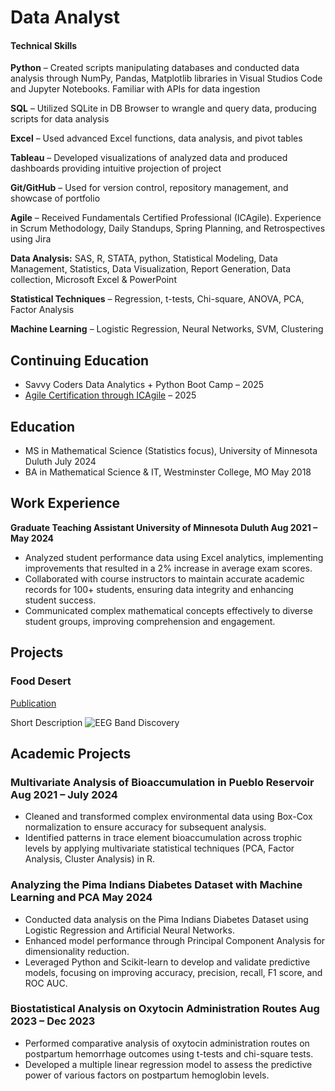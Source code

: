 # Data Analyst

#### Technical Skills
**Python** – Created scripts manipulating databases and conducted data analysis through NumPy, Pandas, Matplotlib libraries in Visual Studios Code and Jupyter Notebooks. Familiar with APIs for data ingestion

**SQL** – Utilized SQLite in DB Browser to wrangle and query data, producing scripts for data analysis

**Excel** – Used advanced Excel functions, data analysis, and pivot tables

**Tableau** – Developed visualizations of analyzed data and produced dashboards providing intuitive projection of project

**Git/GitHub** – Used for version control, repository management, and showcase of portfolio

**Agile** – Received Fundamentals Certified Professional (ICAgile). Experience in Scrum Methodology, Daily Standups, Spring Planning, and Retrospectives using Jira

**Data Analysis:** SAS, R, STATA, python, Statistical Modeling, Data Management, Statistics, Data Visualization, Report Generation, Data collection, Microsoft Excel & PowerPoint

**Statistical Techniques** – Regression, t-tests, Chi-square, ANOVA, PCA, Factor Analysis

**Machine Learning** – Logistic Regression, Neural Networks, SVM, Clustering

## Continuing Education

- Savvy Coders Data Analytics + Python Boot Camp – 2025
- [Agile Certification through ICAgile](https://www.icagile.com/credentials/f7ac2b5d-1cac-45e5-90c5-d37e644d48f5) – 2025

## Education

- MS in Mathematical Science (Statistics focus), University of Minnesota Duluth July 2024
- BA in Mathematical Science & IT, Westminster College, MO May 2018


## Work Experience
**Graduate Teaching Assistant University of Minnesota Duluth Aug 2021 – May 2024**

- Analyzed student performance data using Excel analytics, implementing improvements that resulted in a 2% increase in average exam scores.
- Collaborated with course instructors to maintain accurate academic records for 100+ students, ensuring data integrity and enhancing student success.
- Communicated complex mathematical concepts effectively to diverse student groups, improving comprehension and engagement.

## Projects
### Food Desert 
[Publication](https://www.mdpi.com/1424-8220/22/8/3048)

Short Description 
![EEG Band Discovery](/assets/img/eeg_band_discovery.jpeg)



## Academic Projects
### Multivariate Analysis of Bioaccumulation in Pueblo Reservoir Aug 2021 – July 2024
- Cleaned and transformed complex environmental data using Box-Cox normalization to ensure accuracy for subsequent analysis.
- Identified patterns in trace element bioaccumulation across trophic levels by applying multivariate statistical techniques (PCA, Factor Analysis, Cluster Analysis) in R.
### Analyzing the Pima Indians Diabetes Dataset with Machine Learning and PCA May 2024
- Conducted data analysis on the Pima Indians Diabetes Dataset using Logistic Regression and Artificial Neural Networks.
- Enhanced model performance through Principal Component Analysis for dimensionality reduction.
- Leveraged Python and Scikit-learn to develop and validate predictive models, focusing on improving accuracy, precision, recall, F1 score, and ROC AUC.
### Biostatistical Analysis on Oxytocin Administration Routes Aug 2023 – Dec 2023
- Performed comparative analysis of oxytocin administration routes on postpartum hemorrhage outcomes using t-tests and chi-square tests.
- Developed a multiple linear regression model to assess the predictive power of various factors on postpartum hemoglobin levels.
